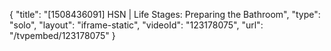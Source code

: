 {
    "title": "[1508436091] HSN | Life Stages: Preparing the Bathroom",
    "type": "solo",
    "layout": "iframe-static",
    "videoId": "123178075",
    "url": "\/tvpembed\/123178075"
}